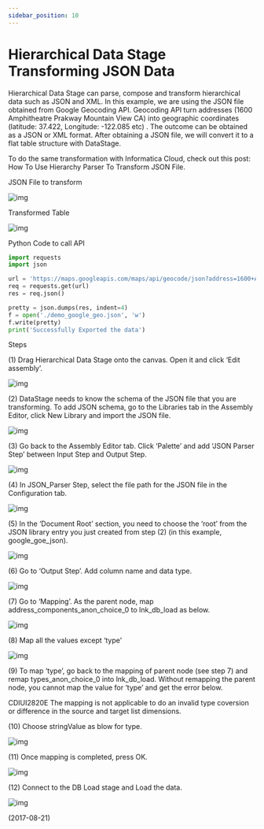 ```yaml
---
sidebar_position: 10
---
```


# Hierarchical Data Stage Transforming JSON Data

Hierarchical Data Stage can parse, compose and transform hierarchical data such as JSON and XML. In this example, we are using the JSON file obtained from Google Geocoding API. Geocoding API turn addresses (1600 Amphitheatre Prakway Mountain View CA) into geographic coordinates (latitude: 37.422, Longitude: -122.085 etc) . The outcome can be obtained as a JSON or XML format. After obtaining a JSON file, we will convert it to a flat table structure with DataStage.

To do the same transformation with Informatica Cloud, check out this post: How To Use Hierarchy Parser To Transform JSON File.

JSON File to transform

![img](./img/10/img-1.webp)

Transformed Table

![img](./img/10/img-2.webp)

Python Code to call API

```python
import requests
import json

url = 'https://maps.googleapis.com/maps/api/geocode/json?address=1600+Amphitheatre+Parkway,+Mountain+View,+CA&key=<yourAPIkey>'
req = requests.get(url)
res = req.json()

pretty = json.dumps(res, indent=4)
f = open('./demo_google_geo.json', 'w')
f.write(pretty)
print('Successfully Exported the data')
```

Steps

(1) Drag Hierarchical Data Stage onto the canvas. Open it and click ‘Edit assembly’.

![img](./img/10/img-3.webp)

(2) DataStage needs to know the schema of the JSON file that you are transforming. To add JSON schema, go to the Libraries tab in the Assembly Editor, click New Library and import the JSON file.

![img](./img/10/img-4.webp)

(3) Go back to the Assembly Editor tab. Click ‘Palette’ and add ‘JSON Parser Step’ between Input Step and Output Step.

![img](./img/10/img-5.webp)

(4) In JSON_Parser Step, select the file path for the JSON file in the Configuration tab.

![img](./img/10/img-6.webp)

(5) In the ‘Document Root’ section, you need to choose the ‘root’ from the JSON library entry you just created from step (2) (in this example, google_goe_json).

![img](./img/10/img-7.webp)

(6) Go to ‘Output Step’. Add column name and data type.

![img](./img/10/img-8.webp)

(7) Go to ‘Mapping’. As the parent node, map address_components_anon_choice_0 to lnk_db_load as below.

![img](./img/10/img-9.webp)

(8) Map all the values except ‘type’

![img](./img/10/img-10.webp)

(9) To map ‘type’, go back to the mapping of parent node (see step 7) and remap types_anon_choice_0 into lnk_db_load. Without remapping the parent node, you cannot map the value for ‘type’ and get the error below.

CDIUI2820E The mapping is not applicable to do an invalid type coversion or difference in the source and target list dimensions.

(10) Choose stringValue as blow for type.

![img](./img/10/img-11.webp)

(11) Once mapping is completed, press OK.

![img](./img/10/img-12.webp)

(12) Connect to the DB Load stage and Load the data.

![img](./img/10/img-13.webp)

(2017-08-21)
